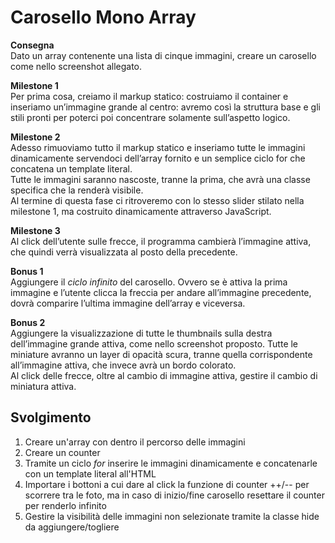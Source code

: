 Carosello Mono Array
===
**Consegna**  
Dato un array contenente una lista di cinque immagini, creare un carosello come nello screenshot allegato.

**Milestone 1**  
Per prima cosa, creiamo il markup statico: costruiamo il container e inseriamo un’immagine grande al centro: avremo così la struttura base e gli stili pronti per poterci poi concentrare solamente sull’aspetto logico.  

**Milestone 2**  
Adesso rimuoviamo tutto il markup statico e inseriamo tutte le immagini dinamicamente servendoci dell’array fornito e un semplice ciclo for che concatena un template literal.  
Tutte le immagini saranno nascoste, tranne la prima, che avrà una classe specifica che la renderà visibile.  
Al termine di questa fase ci ritroveremo con lo stesso slider stilato nella milestone 1, ma costruito dinamicamente attraverso JavaScript.  

**Milestone 3**  
Al click dell’utente sulle frecce, il programma cambierà l’immagine attiva, che quindi verrà visualizzata al posto della precedente.  

**Bonus 1**  
Aggiungere il *ciclo infinito* del carosello. Ovvero se è attiva la prima immagine e l’utente clicca la freccia per andare all’immagine precedente, dovrà comparire l’ultima immagine dell’array e viceversa.  

**Bonus 2**  
Aggiungere la visualizzazione di tutte le thumbnails sulla destra dell’immagine grande attiva, come nello screenshot proposto. Tutte le miniature avranno un layer di opacità scura, tranne quella corrispondente all’immagine attiva, che invece avrà un bordo colorato.  
Al click delle frecce, oltre al cambio di immagine attiva, gestire il cambio di miniatura attiva.  

## Svolgimento
1. Creare un'array con dentro il percorso delle immagini
2. Creare un counter
3. Tramite un ciclo *for* inserire le immagini dinamicamente e concatenarle con un template literal all'HTML
4. Importare i bottoni a cui dare al click la funzione di counter ++/-- per scorrere tra le foto, ma in caso di inizio/fine carosello resettare il counter per renderlo infinito
5. Gestire la visibilità delle immagini non selezionate tramite la classe hide da aggiungere/togliere
